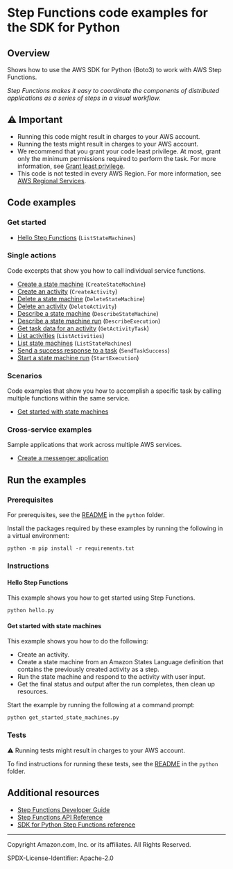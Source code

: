 <!--Generated by WRITEME on 2023-03-27 23:24:36.020906 (UTC)-->
# Step Functions code examples for the SDK for Python

## Overview

Shows how to use the AWS SDK for Python (Boto3) to work with AWS Step Functions.

<!--custom.overview.start-->
<!--custom.overview.end-->

*Step Functions makes it easy to coordinate the components of distributed applications as a series of steps in a visual workflow.*

## ⚠ Important

* Running this code might result in charges to your AWS account.
* Running the tests might result in charges to your AWS account.
* We recommend that you grant your code least privilege. At most, grant only the minimum permissions required to perform the task. For more information, see [Grant least privilege](https://docs.aws.amazon.com/IAM/latest/UserGuide/best-practices.html#grant-least-privilege).
* This code is not tested in every AWS Region. For more information, see [AWS Regional Services](https://aws.amazon.com/about-aws/global-infrastructure/regional-product-services).

<!--custom.important.start-->
<!--custom.important.end-->

## Code examples

### Get started

* [Hello Step Functions](hello.py#L4) (`ListStateMachines`)

### Single actions

Code excerpts that show you how to call individual service functions.

* [Create a state machine](state_machines.py#L28) (`CreateStateMachine`)
* [Create an activity](activities.py#L31) (`CreateActivity`)
* [Delete a state machine](state_machines.py#L138) (`DeleteStateMachine`)
* [Delete an activity](activities.py#L118) (`DeleteActivity`)
* [Describe a state machine](state_machines.py#L75) (`DescribeStateMachine`)
* [Describe a state machine run](state_machines.py#L118) (`DescribeExecution`)
* [Get task data for an activity](activities.py#L73) (`GetActivityTask`)
* [List activities](activities.py#L51) (`ListActivities`)
* [List state machines](state_machines.py#L53) (`ListStateMachines`)
* [Send a success response to a task](activities.py#L95) (`SendTaskSuccess`)
* [Start a state machine run](state_machines.py#L95) (`StartExecution`)

### Scenarios

Code examples that show you how to accomplish a specific task by calling multiple
functions within the same service.

* [Get started with state machines](get_started_state_machines.py) 

### Cross-service examples

Sample applications that work across multiple AWS services.

* [Create a messenger application](../../cross_service/stepfunctions_messenger) 

## Run the examples

### Prerequisites


For prerequisites, see the [README](../../README.md#Prerequisites) in the `python` folder.


Install the packages required by these examples by running the following in a virtual environment:

```
python -m pip install -r requirements.txt
```


<!--custom.prerequisites.start-->
<!--custom.prerequisites.end-->

### Instructions


<!--custom.instructions.start-->
<!--custom.instructions.end-->

#### Hello Step Functions

This example shows you how to get started using Step Functions.

```
python hello.py
```

#### Get started with state machines

This example shows you how to do the following:

* Create an activity.
* Create a state machine from an Amazon States Language definition that contains the previously created activity as a step.
* Run the state machine and respond to the activity with user input.
* Get the final status and output after the run completes, then clean up resources.

Start the example by running the following at a command prompt:

```
python get_started_state_machines.py
```

<!--custom.scenarios.sfn_Scenario_GetStartedStateMachines.start-->
<!--custom.scenarios.sfn_Scenario_GetStartedStateMachines.end-->

### Tests

⚠ Running tests might result in charges to your AWS account.


To find instructions for running these tests, see the [README](../../README.md#Tests)
in the `python` folder.



<!--custom.tests.start-->
<!--custom.tests.end-->

## Additional resources

* [Step Functions Developer Guide](https://docs.aws.amazon.com/step-functions/latest/dg/welcome.html)
* [Step Functions API Reference](https://docs.aws.amazon.com/step-functions/latest/apireference/Welcome.html)
* [SDK for Python Step Functions reference](https://boto3.amazonaws.com/v1/documentation/api/latest/reference/services/stepfunctions.html)

<!--custom.resources.start-->
<!--custom.resources.end-->

---

Copyright Amazon.com, Inc. or its affiliates. All Rights Reserved.

SPDX-License-Identifier: Apache-2.0
